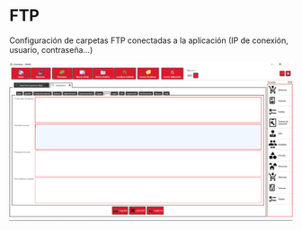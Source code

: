 # FTP

Configuración de carpetas FTP conectadas a la aplicación \(IP de conexión, usuario, contraseña...\)

![](../../../.gitbook/assets/image%20%28355%29.png)

